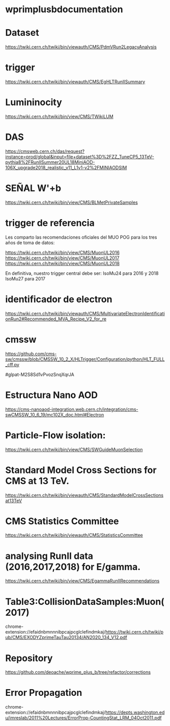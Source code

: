 # wprimplusbdocumentation

# Dataset

https://twiki.cern.ch/twiki/bin/viewauth/CMS/PdmVRun2LegacyAnalysis

# trigger

https://twiki.cern.ch/twiki/bin/viewauth/CMS/EgHLTRunIISummary

# Lumininocity

https://twiki.cern.ch/twiki/bin/view/CMS/TWikiLUM

# DAS

https://cmsweb.cern.ch/das/request?instance=prod/global&input=file+dataset%3D%2FZZ_TuneCP5_13TeV-pythia8%2FRunIISummer20UL18MiniAOD-106X_upgrade2018_realistic_v11_L1v1-v2%2FMINIAODSIM

# SEÑAL W'+b

https://twiki.cern.ch/twiki/bin/view/CMS/BLMetPrivateSamples

# trigger de referencia

Les comparto las recomendaciones oficiales del MUO POG para los tres años de toma de datos:

https://twiki.cern.ch/twiki/bin/view/CMS/MuonUL2016
https://twiki.cern.ch/twiki/bin/view/CMS/MuonUL2017
https://twiki.cern.ch/twiki/bin/view/CMS/MuonUL2018

En definitiva, nuestro trigger central debe ser:
IsoMu24 para 2016 y 2018
IsoMu27 para 2017


# identificador de electron

https://twiki.cern.ch/twiki/bin/viewauth/CMS/MultivariateElectronIdentificationRun2#Recommended_MVA_Recipe_V2_for_re


# cmssw
https://github.com/cms-sw/cmssw/blob/CMSSW_10_2_X/HLTrigger/Configuration/python/HLT_FULL_cff.py

#glpat-M2S8Sd1vPvozSnqXqrJA


# Estructura Nano AOD 
https://cms-nanoaod-integration.web.cern.ch/integration/cms-swCMSSW_10_6_19/mc102X_doc.html#Electron


# Particle-Flow isolation:

https://twiki.cern.ch/twiki/bin/view/CMS/SWGuideMuonSelection

# Standard Model Cross Sections for CMS at 13 TeV.

https://twiki.cern.ch/twiki/bin/viewauth/CMS/StandardModelCrossSectionsat13TeV

#  CMS Statistics Committee

https://twiki.cern.ch/twiki/bin/viewauth/CMS/StatisticsCommittee

# analysing RunII data (2016,2017,2018) for E/gamma.

https://twiki.cern.ch/twiki/bin/view/CMS/EgammaRunIIRecommendations

# Table3:CollisionDataSamples:Muon(2017)

chrome-extension://efaidnbmnnnibpcajpcglclefindmkaj/https://twiki.cern.ch/twiki/pub/CMS/EXODYZprimeTauTau20134/AN2020_134_V12.pdf

# Repository

https://github.com/deoache/wprime_plus_b/tree/refactor/corrections


# Error Propagation

chrome-extension://efaidnbmnnnibpcajpcglclefindmkaj/https://depts.washington.edu/imreslab/2011%20Lectures/ErrorProp-CountingStat_LRM_04Oct2011.pdf
